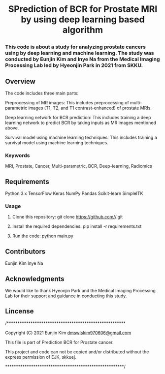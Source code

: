 

<h1 align="center">
    <p> SPrediction of BCR for Prostate MRI by using deep learning based algorithm </p>
    
### This code is about a study for analyzing prostate cancers using by deep learning and machine learning. The study was conducted by Eunjin Kim and Inye Na from the Medical Imaging Processing Lab led by Hyeonjin Park in 2021 from SKKU.

</h1>


## Overview
The code includes three main parts:

Preprocessing of MR images: This includes preprocessing of multi-parametric images (T1, T2, and T1 contrast-enhanced) of prostate MRIs.

Deep learning network for BCR prediction: This includes training a deep learning network to predict BCR by taking inputs as MR images mentioned above.

Survival model using machine learning techniques: This includes training a survival model using machine learning techniques.

### Keywords
MRI, Prostate, Cancer, Multi-parametric, BCR, Deep-learning, Radiomics

## Requirements
Python 3.x
TensorFlow
Keras
NumPy
Pandas
Scikit-learn
SimpleITK

### Usage
1. Clone this repository: git clone https://github.com/<username>/<repository>.git

2. Install the required dependencies: pip install -r requirements.txt

3. Run the code: python main.py

## Contributors
Eunjin Kim
Inye Na
  
## Acknowledgments
We would like to thank Hyeonjin Park and the Medical Imaging Processing Lab for their support and guidance in conducting this study.

## Lincense

/*******************************************************

 Copyright (C) 2021 Eunjin Kim <dmswlskim970606@gmail.com>
 
 This file is part of Prediction BCR for Prostate cancer.
 
 This project and code can not be copied and/or distributed without the express permission of EJK, skkuej.

 *******************************************************/

